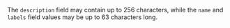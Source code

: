 The `description` field may contain up to 256 characters, while the `name` and `labels` field values may be up to 63 characters long.